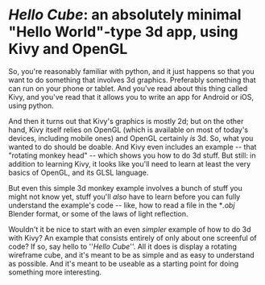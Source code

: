# _Hello_ _Cube_: an absolutely minimal "Hello World"-type 3d app, using Kivy and OpenGL

So, you're reasonably familiar with python, and it just happens so that you want to do something that involves 3d graphics. Preferably something that can run on your phone or tablet. And you've read about this thing called Kivy, and you've read that it allows you to write an app for Android or iOS, using python.
	
And then it turns out that Kivy's graphics is mostly 2d; but on the other hand, Kivy itself relies on OpenGL (which is available on most of today's devices, including mobile ones) and OpenGL certainly _is_ 3d. So, what you wanted to do should be doable. And Kivy even includes an example -- that "rotating monkey head" -- which shows you how to do 3d stuff. But still: in addition to learning Kivy, it looks like you'll need to learn at least the very basics of OpenGL, and its GLSL language.

But even this simple 3d monkey example involves a bunch of stuff you might not know yet, stuff you'll _also_ have to learn before you can fully understand the example's code -- like, how to read a file in the **.obj* Blender format, or some of the laws of light reflection.

Wouldn't it be nice to start with an even _simpler_ example of how to do 3d with Kivy? An example that consists entirely of only about one screenful of code? If so, say hello to ''_Hello_ _Cube_''. All it does is display a rotating wireframe cube, and it's meant to be as simple and as easy to understand as possible. And it's meant to be useable as a starting point for doing something more interesting.
